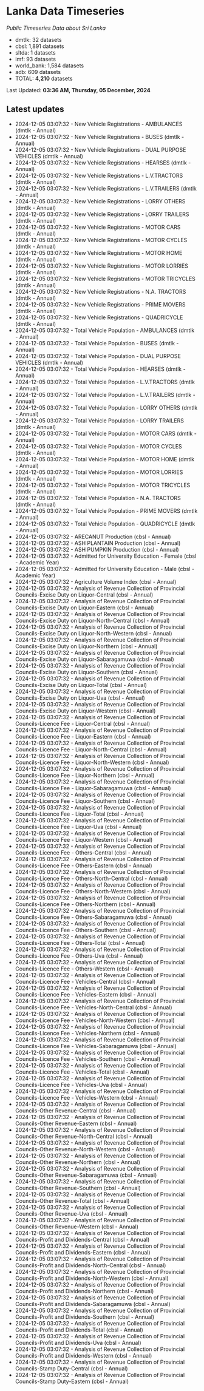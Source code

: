 # Lanka Data Timeseries
*Public Timeseries Data about Sri Lanka*

* dmtlk: 32 datasets
* cbsl: 1,891 datasets
* sltda: 1 datasets
* imf: 93 datasets
* world_bank: 1,584 datasets
* adb: 609 datasets
* TOTAL: **4,210** datasets

Last Updated: **03:36 AM, Thursday, 05 December, 2024**

## Latest updates

* 2024-12-05 03:07:32 - New Vehicle Registrations - AMBULANCES (dmtlk - Annual)
* 2024-12-05 03:07:32 - New Vehicle Registrations - BUSES (dmtlk - Annual)
* 2024-12-05 03:07:32 - New Vehicle Registrations - DUAL PURPOSE VEHICLES (dmtlk - Annual)
* 2024-12-05 03:07:32 - New Vehicle Registrations - HEARSES (dmtlk - Annual)
* 2024-12-05 03:07:32 - New Vehicle Registrations - L.V.TRACTORS (dmtlk - Annual)
* 2024-12-05 03:07:32 - New Vehicle Registrations - L.V.TRAILERS (dmtlk - Annual)
* 2024-12-05 03:07:32 - New Vehicle Registrations - LORRY OTHERS (dmtlk - Annual)
* 2024-12-05 03:07:32 - New Vehicle Registrations - LORRY TRAILERS (dmtlk - Annual)
* 2024-12-05 03:07:32 - New Vehicle Registrations - MOTOR CARS (dmtlk - Annual)
* 2024-12-05 03:07:32 - New Vehicle Registrations - MOTOR CYCLES (dmtlk - Annual)
* 2024-12-05 03:07:32 - New Vehicle Registrations - MOTOR HOME (dmtlk - Annual)
* 2024-12-05 03:07:32 - New Vehicle Registrations - MOTOR LORRIES (dmtlk - Annual)
* 2024-12-05 03:07:32 - New Vehicle Registrations - MOTOR TRICYCLES (dmtlk - Annual)
* 2024-12-05 03:07:32 - New Vehicle Registrations - N.A. TRACTORS (dmtlk - Annual)
* 2024-12-05 03:07:32 - New Vehicle Registrations - PRIME MOVERS (dmtlk - Annual)
* 2024-12-05 03:07:32 - New Vehicle Registrations - QUADRICYCLE (dmtlk - Annual)
* 2024-12-05 03:07:32 - Total Vehicle Population - AMBULANCES (dmtlk - Annual)
* 2024-12-05 03:07:32 - Total Vehicle Population - BUSES (dmtlk - Annual)
* 2024-12-05 03:07:32 - Total Vehicle Population - DUAL PURPOSE VEHICLES (dmtlk - Annual)
* 2024-12-05 03:07:32 - Total Vehicle Population - HEARSES (dmtlk - Annual)
* 2024-12-05 03:07:32 - Total Vehicle Population - L.V.TRACTORS (dmtlk - Annual)
* 2024-12-05 03:07:32 - Total Vehicle Population - L.V.TRAILERS (dmtlk - Annual)
* 2024-12-05 03:07:32 - Total Vehicle Population - LORRY OTHERS (dmtlk - Annual)
* 2024-12-05 03:07:32 - Total Vehicle Population - LORRY TRAILERS (dmtlk - Annual)
* 2024-12-05 03:07:32 - Total Vehicle Population - MOTOR CARS (dmtlk - Annual)
* 2024-12-05 03:07:32 - Total Vehicle Population - MOTOR CYCLES (dmtlk - Annual)
* 2024-12-05 03:07:32 - Total Vehicle Population - MOTOR HOME (dmtlk - Annual)
* 2024-12-05 03:07:32 - Total Vehicle Population - MOTOR LORRIES (dmtlk - Annual)
* 2024-12-05 03:07:32 - Total Vehicle Population - MOTOR TRICYCLES (dmtlk - Annual)
* 2024-12-05 03:07:32 - Total Vehicle Population - N.A. TRACTORS (dmtlk - Annual)
* 2024-12-05 03:07:32 - Total Vehicle Population - PRIME MOVERS (dmtlk - Annual)
* 2024-12-05 03:07:32 - Total Vehicle Population - QUADRICYCLE (dmtlk - Annual)
* 2024-12-05 03:07:32 - ARECANUT Production (cbsl - Annual)
* 2024-12-05 03:07:32 - ASH PLANTAIN Production (cbsl - Annual)
* 2024-12-05 03:07:32 - ASH PUMPKIN Production (cbsl - Annual)
* 2024-12-05 03:07:32 - Admitted for University Education - Female (cbsl - Academic Year)
* 2024-12-05 03:07:32 - Admitted for University Education - Male (cbsl - Academic Year)
* 2024-12-05 03:07:32 - Agriculture Volume Index (cbsl - Annual)
* 2024-12-05 03:07:32 - Analysis of Revenue Collection of Provincial Councils-Excise Duty on Liquor-Central (cbsl - Annual)
* 2024-12-05 03:07:32 - Analysis of Revenue Collection of Provincial Councils-Excise Duty on Liquor-Eastern (cbsl - Annual)
* 2024-12-05 03:07:32 - Analysis of Revenue Collection of Provincial Councils-Excise Duty on Liquor-North-Central (cbsl - Annual)
* 2024-12-05 03:07:32 - Analysis of Revenue Collection of Provincial Councils-Excise Duty on Liquor-North-Western (cbsl - Annual)
* 2024-12-05 03:07:32 - Analysis of Revenue Collection of Provincial Councils-Excise Duty on Liquor-Northern (cbsl - Annual)
* 2024-12-05 03:07:32 - Analysis of Revenue Collection of Provincial Councils-Excise Duty on Liquor-Sabaragamuwa (cbsl - Annual)
* 2024-12-05 03:07:32 - Analysis of Revenue Collection of Provincial Councils-Excise Duty on Liquor-Southern (cbsl - Annual)
* 2024-12-05 03:07:32 - Analysis of Revenue Collection of Provincial Councils-Excise Duty on Liquor-Total (cbsl - Annual)
* 2024-12-05 03:07:32 - Analysis of Revenue Collection of Provincial Councils-Excise Duty on Liquor-Uva (cbsl - Annual)
* 2024-12-05 03:07:32 - Analysis of Revenue Collection of Provincial Councils-Excise Duty on Liquor-Western (cbsl - Annual)
* 2024-12-05 03:07:32 - Analysis of Revenue Collection of Provincial Councils-Licence Fee - Liquor-Central (cbsl - Annual)
* 2024-12-05 03:07:32 - Analysis of Revenue Collection of Provincial Councils-Licence Fee - Liquor-Eastern (cbsl - Annual)
* 2024-12-05 03:07:32 - Analysis of Revenue Collection of Provincial Councils-Licence Fee - Liquor-North-Central (cbsl - Annual)
* 2024-12-05 03:07:32 - Analysis of Revenue Collection of Provincial Councils-Licence Fee - Liquor-North-Western (cbsl - Annual)
* 2024-12-05 03:07:32 - Analysis of Revenue Collection of Provincial Councils-Licence Fee - Liquor-Northern (cbsl - Annual)
* 2024-12-05 03:07:32 - Analysis of Revenue Collection of Provincial Councils-Licence Fee - Liquor-Sabaragamuwa (cbsl - Annual)
* 2024-12-05 03:07:32 - Analysis of Revenue Collection of Provincial Councils-Licence Fee - Liquor-Southern (cbsl - Annual)
* 2024-12-05 03:07:32 - Analysis of Revenue Collection of Provincial Councils-Licence Fee - Liquor-Total (cbsl - Annual)
* 2024-12-05 03:07:32 - Analysis of Revenue Collection of Provincial Councils-Licence Fee - Liquor-Uva (cbsl - Annual)
* 2024-12-05 03:07:32 - Analysis of Revenue Collection of Provincial Councils-Licence Fee - Liquor-Western (cbsl - Annual)
* 2024-12-05 03:07:32 - Analysis of Revenue Collection of Provincial Councils-Licence Fee - Others-Central (cbsl - Annual)
* 2024-12-05 03:07:32 - Analysis of Revenue Collection of Provincial Councils-Licence Fee - Others-Eastern (cbsl - Annual)
* 2024-12-05 03:07:32 - Analysis of Revenue Collection of Provincial Councils-Licence Fee - Others-North-Central (cbsl - Annual)
* 2024-12-05 03:07:32 - Analysis of Revenue Collection of Provincial Councils-Licence Fee - Others-North-Western (cbsl - Annual)
* 2024-12-05 03:07:32 - Analysis of Revenue Collection of Provincial Councils-Licence Fee - Others-Northern (cbsl - Annual)
* 2024-12-05 03:07:32 - Analysis of Revenue Collection of Provincial Councils-Licence Fee - Others-Sabaragamuwa (cbsl - Annual)
* 2024-12-05 03:07:32 - Analysis of Revenue Collection of Provincial Councils-Licence Fee - Others-Southern (cbsl - Annual)
* 2024-12-05 03:07:32 - Analysis of Revenue Collection of Provincial Councils-Licence Fee - Others-Total (cbsl - Annual)
* 2024-12-05 03:07:32 - Analysis of Revenue Collection of Provincial Councils-Licence Fee - Others-Uva (cbsl - Annual)
* 2024-12-05 03:07:32 - Analysis of Revenue Collection of Provincial Councils-Licence Fee - Others-Western (cbsl - Annual)
* 2024-12-05 03:07:32 - Analysis of Revenue Collection of Provincial Councils-Licence Fee - Vehicles-Central (cbsl - Annual)
* 2024-12-05 03:07:32 - Analysis of Revenue Collection of Provincial Councils-Licence Fee - Vehicles-Eastern (cbsl - Annual)
* 2024-12-05 03:07:32 - Analysis of Revenue Collection of Provincial Councils-Licence Fee - Vehicles-North-Central (cbsl - Annual)
* 2024-12-05 03:07:32 - Analysis of Revenue Collection of Provincial Councils-Licence Fee - Vehicles-North-Western (cbsl - Annual)
* 2024-12-05 03:07:32 - Analysis of Revenue Collection of Provincial Councils-Licence Fee - Vehicles-Northern (cbsl - Annual)
* 2024-12-05 03:07:32 - Analysis of Revenue Collection of Provincial Councils-Licence Fee - Vehicles-Sabaragamuwa (cbsl - Annual)
* 2024-12-05 03:07:32 - Analysis of Revenue Collection of Provincial Councils-Licence Fee - Vehicles-Southern (cbsl - Annual)
* 2024-12-05 03:07:32 - Analysis of Revenue Collection of Provincial Councils-Licence Fee - Vehicles-Total (cbsl - Annual)
* 2024-12-05 03:07:32 - Analysis of Revenue Collection of Provincial Councils-Licence Fee - Vehicles-Uva (cbsl - Annual)
* 2024-12-05 03:07:32 - Analysis of Revenue Collection of Provincial Councils-Licence Fee - Vehicles-Western (cbsl - Annual)
* 2024-12-05 03:07:32 - Analysis of Revenue Collection of Provincial Councils-Other Revenue-Central (cbsl - Annual)
* 2024-12-05 03:07:32 - Analysis of Revenue Collection of Provincial Councils-Other Revenue-Eastern (cbsl - Annual)
* 2024-12-05 03:07:32 - Analysis of Revenue Collection of Provincial Councils-Other Revenue-North-Central (cbsl - Annual)
* 2024-12-05 03:07:32 - Analysis of Revenue Collection of Provincial Councils-Other Revenue-North-Western (cbsl - Annual)
* 2024-12-05 03:07:32 - Analysis of Revenue Collection of Provincial Councils-Other Revenue-Northern (cbsl - Annual)
* 2024-12-05 03:07:32 - Analysis of Revenue Collection of Provincial Councils-Other Revenue-Sabaragamuwa (cbsl - Annual)
* 2024-12-05 03:07:32 - Analysis of Revenue Collection of Provincial Councils-Other Revenue-Southern (cbsl - Annual)
* 2024-12-05 03:07:32 - Analysis of Revenue Collection of Provincial Councils-Other Revenue-Total (cbsl - Annual)
* 2024-12-05 03:07:32 - Analysis of Revenue Collection of Provincial Councils-Other Revenue-Uva (cbsl - Annual)
* 2024-12-05 03:07:32 - Analysis of Revenue Collection of Provincial Councils-Other Revenue-Western (cbsl - Annual)
* 2024-12-05 03:07:32 - Analysis of Revenue Collection of Provincial Councils-Profit and Dividends-Central (cbsl - Annual)
* 2024-12-05 03:07:32 - Analysis of Revenue Collection of Provincial Councils-Profit and Dividends-Eastern (cbsl - Annual)
* 2024-12-05 03:07:32 - Analysis of Revenue Collection of Provincial Councils-Profit and Dividends-North-Central (cbsl - Annual)
* 2024-12-05 03:07:32 - Analysis of Revenue Collection of Provincial Councils-Profit and Dividends-North-Western (cbsl - Annual)
* 2024-12-05 03:07:32 - Analysis of Revenue Collection of Provincial Councils-Profit and Dividends-Northern (cbsl - Annual)
* 2024-12-05 03:07:32 - Analysis of Revenue Collection of Provincial Councils-Profit and Dividends-Sabaragamuwa (cbsl - Annual)
* 2024-12-05 03:07:32 - Analysis of Revenue Collection of Provincial Councils-Profit and Dividends-Southern (cbsl - Annual)
* 2024-12-05 03:07:32 - Analysis of Revenue Collection of Provincial Councils-Profit and Dividends-Total (cbsl - Annual)
* 2024-12-05 03:07:32 - Analysis of Revenue Collection of Provincial Councils-Profit and Dividends-Uva (cbsl - Annual)
* 2024-12-05 03:07:32 - Analysis of Revenue Collection of Provincial Councils-Profit and Dividends-Western (cbsl - Annual)
* 2024-12-05 03:07:32 - Analysis of Revenue Collection of Provincial Councils-Stamp Duty-Central (cbsl - Annual)
* 2024-12-05 03:07:32 - Analysis of Revenue Collection of Provincial Councils-Stamp Duty-Eastern (cbsl - Annual)